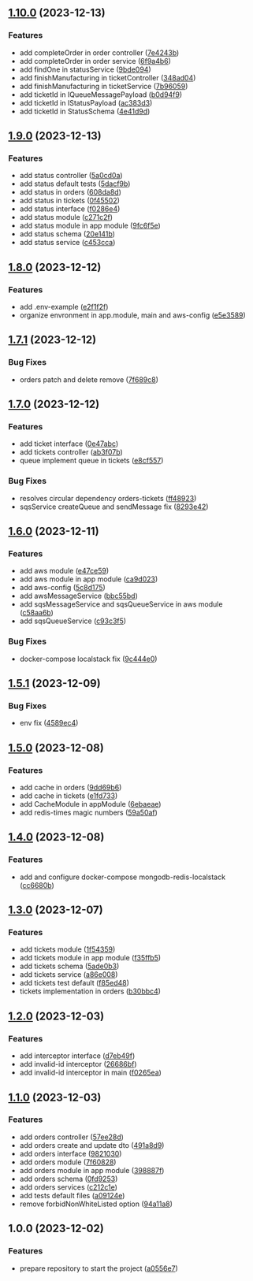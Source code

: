 ## [1.10.0](https://github.com/WanderDinizVeloso/queue-free/compare/1.9.0...1.10.0) (2023-12-13)


### Features

* add completeOrder in order controller ([7e4243b](https://github.com/WanderDinizVeloso/queue-free/commit/7e4243b34e933e17f95ff261836bfe70016837d1))
* add completeOrder in order service ([6f9a4b6](https://github.com/WanderDinizVeloso/queue-free/commit/6f9a4b6b18712198546eca829587e0effc761996))
* add findOne in statusService ([9bde094](https://github.com/WanderDinizVeloso/queue-free/commit/9bde0947346f9325d866bcda1d347d2aa09afffc))
* add finishManufacturing in ticketController ([348ad04](https://github.com/WanderDinizVeloso/queue-free/commit/348ad04c3f7411dd79c6341b46e101c03fcdfac7))
* add finishManufacturing in ticketService ([7b96059](https://github.com/WanderDinizVeloso/queue-free/commit/7b960597566c9a5877472953ed786ffd4b945eab))
* add ticketId in IQueueMessagePayload ([b0d94f9](https://github.com/WanderDinizVeloso/queue-free/commit/b0d94f97930b5137a5a23c87577cd78bae030a21))
* add ticketId in IStatusPayload ([ac383d3](https://github.com/WanderDinizVeloso/queue-free/commit/ac383d35470adb45faac53d0ef53ead366dd279c))
* add ticketId in StatusSchema ([4e41d9d](https://github.com/WanderDinizVeloso/queue-free/commit/4e41d9d1555a099d6c4b3668cf660f6f807306f3))

## [1.9.0](https://github.com/WanderDinizVeloso/queue-free/compare/1.8.0...1.9.0) (2023-12-13)


### Features

* add status controller ([5a0cd0a](https://github.com/WanderDinizVeloso/queue-free/commit/5a0cd0a9bb1f7040ce37fb2db09b64698a2b6ef9))
* add status default tests ([5dacf9b](https://github.com/WanderDinizVeloso/queue-free/commit/5dacf9be254ab4b5b5daaf9d34cda1ad3e0dee3c))
* add status in orders ([608da8d](https://github.com/WanderDinizVeloso/queue-free/commit/608da8df6eac8f930a238f5f0a57acd78f94eae4))
* add status in tickets ([0f45502](https://github.com/WanderDinizVeloso/queue-free/commit/0f45502618982d646b220958a3344002169cb887))
* add status interface ([f0286e4](https://github.com/WanderDinizVeloso/queue-free/commit/f0286e440effeccb19719525436a2f77719c7ea8))
* add status module ([c271c2f](https://github.com/WanderDinizVeloso/queue-free/commit/c271c2f769bd450781e29d0b5f2a1aaab18d390b))
* add status module in app module ([9fc6f5e](https://github.com/WanderDinizVeloso/queue-free/commit/9fc6f5e444a1d299202c540b1b5c2b4831fde3c5))
* add status schema ([20e141b](https://github.com/WanderDinizVeloso/queue-free/commit/20e141b262c907de1980f5ea7bbb43903a5ff072))
* add status service ([c453cca](https://github.com/WanderDinizVeloso/queue-free/commit/c453ccad27ee4a80ef4f7bf97c4c937a075c4f2d))

## [1.8.0](https://github.com/WanderDinizVeloso/queue-free/compare/1.7.1...1.8.0) (2023-12-12)


### Features

* add .env-example ([e2f1f2f](https://github.com/WanderDinizVeloso/queue-free/commit/e2f1f2f11af4f00fd39010f76e9c73c96309651f))
* organize envronment in app.module, main and aws-config ([e5e3589](https://github.com/WanderDinizVeloso/queue-free/commit/e5e358942e00da2878265b3a6ad13e11c9c81e5f))

## [1.7.1](https://github.com/WanderDinizVeloso/queue-free/compare/1.7.0...1.7.1) (2023-12-12)


### Bug Fixes

* orders patch and delete remove ([7f689c8](https://github.com/WanderDinizVeloso/queue-free/commit/7f689c81ceff1d67dc239a8e1745fd89f770a2fb))

## [1.7.0](https://github.com/WanderDinizVeloso/queue-free/compare/1.6.0...1.7.0) (2023-12-12)


### Features

* add ticket interface ([0e47abc](https://github.com/WanderDinizVeloso/queue-free/commit/0e47abcecb384e995ab4b7fefcb4cc56d959d6a9))
* add tickets controller ([ab3f07b](https://github.com/WanderDinizVeloso/queue-free/commit/ab3f07bb109e22c5b308d8247d32fc2e357dda02))
* queue implement queue in tickets ([e8cf557](https://github.com/WanderDinizVeloso/queue-free/commit/e8cf55759806c5627e2bb579103ae6ba9b43b809))


### Bug Fixes

* resolves circular dependency orders-tickets ([ff48923](https://github.com/WanderDinizVeloso/queue-free/commit/ff48923668e65d6b9ae97220152e5ac234c44786))
* sqsService createQueue and sendMessage fix ([8293e42](https://github.com/WanderDinizVeloso/queue-free/commit/8293e426219cbc23cb2e5446eacc05da7d518a05))

## [1.6.0](https://github.com/WanderDinizVeloso/queue-free/compare/1.5.1...1.6.0) (2023-12-11)


### Features

* add aws module ([e47ce59](https://github.com/WanderDinizVeloso/queue-free/commit/e47ce5956a92228d27ce66248d8e4248aa80ab92))
* add aws module in app module ([ca9d023](https://github.com/WanderDinizVeloso/queue-free/commit/ca9d023148bee0776a5e524815ce70ec53282894))
* add aws-config ([5c8d175](https://github.com/WanderDinizVeloso/queue-free/commit/5c8d175f275098e6510877fc6f7575b341cd155e))
* add awsMessageService ([bbc55bd](https://github.com/WanderDinizVeloso/queue-free/commit/bbc55bdbe7b93b291d234aa2680e0d1db050b359))
* add sqsMessageService and sqsQueueService in aws module ([c58aa6b](https://github.com/WanderDinizVeloso/queue-free/commit/c58aa6bf429fc786355eae80d041337991313af5))
* add sqsQueueService ([c93c3f5](https://github.com/WanderDinizVeloso/queue-free/commit/c93c3f570c106f4684767814712c2e7af233eacd))


### Bug Fixes

* docker-compose localstack fix ([9c444e0](https://github.com/WanderDinizVeloso/queue-free/commit/9c444e03e29fa6dc7668dd8f46bc6ccb6a8a1f03))

## [1.5.1](https://github.com/WanderDinizVeloso/queue-free/compare/1.5.0...1.5.1) (2023-12-09)


### Bug Fixes

* env fix ([4589ec4](https://github.com/WanderDinizVeloso/queue-free/commit/4589ec41c5e770ca23df2e7f81db25c50feaa5cf))

## [1.5.0](https://github.com/WanderDinizVeloso/queue-free/compare/1.4.0...1.5.0) (2023-12-08)


### Features

* add cache in orders ([9dd69b6](https://github.com/WanderDinizVeloso/queue-free/commit/9dd69b663597adb6b84526377ea42ce77a9f4428))
* add cache in tickets ([e1fd733](https://github.com/WanderDinizVeloso/queue-free/commit/e1fd73376ad77effd44266466e2d151ae14dc9bb))
* add CacheModule in appModule ([6ebaeae](https://github.com/WanderDinizVeloso/queue-free/commit/6ebaeaef10b334055ea6bcfda62917ea90cd9cae))
* add redis-times magic numbers ([59a50af](https://github.com/WanderDinizVeloso/queue-free/commit/59a50af1f048083eaa4d8b3a430b38d509a80f3e))

## [1.4.0](https://github.com/WanderDinizVeloso/queue-free/compare/1.3.0...1.4.0) (2023-12-08)


### Features

* add and configure docker-compose mongodb-redis-localstack ([cc6680b](https://github.com/WanderDinizVeloso/queue-free/commit/cc6680be9ba3b399a3589e0093a991006da8dcd4))

## [1.3.0](https://github.com/WanderDinizVeloso/queue-free/compare/1.2.0...1.3.0) (2023-12-07)


### Features

* add tickets module ([1f54359](https://github.com/WanderDinizVeloso/queue-free/commit/1f54359c95a73a84f5e4fe8c1499167143321d12))
* add tickets module in app module ([f35ffb5](https://github.com/WanderDinizVeloso/queue-free/commit/f35ffb5aa1ef5cfe3806b881537100b050ff3baa))
* add tickets schema ([5ade0b3](https://github.com/WanderDinizVeloso/queue-free/commit/5ade0b3259478f4af05c3f4046dd3cfb983eade4))
* add tickets service ([a86e008](https://github.com/WanderDinizVeloso/queue-free/commit/a86e0085df5152e0d37d62b370890f563b504125))
* add tickets test default ([f85ed48](https://github.com/WanderDinizVeloso/queue-free/commit/f85ed48eec331ec894a6c6e7ddc71f33d54653b8))
* tickets implementation in orders ([b30bbc4](https://github.com/WanderDinizVeloso/queue-free/commit/b30bbc4a58ce6416b622f9888b8fa341db9e5195))

## [1.2.0](https://github.com/WanderDinizVeloso/queue-free/compare/1.1.0...1.2.0) (2023-12-03)


### Features

* add interceptor interface ([d7eb49f](https://github.com/WanderDinizVeloso/queue-free/commit/d7eb49fb12c5b814ca17439029bb80ef004afe5d))
* add invalid-id interceptor ([26686bf](https://github.com/WanderDinizVeloso/queue-free/commit/26686bfdf44f181da48b40109d72a7c9f45b6e38))
* add invalid-id interceptor in main ([f0265ea](https://github.com/WanderDinizVeloso/queue-free/commit/f0265ea2ebb19df95e61a2f05d67108916817734))

## [1.1.0](https://github.com/WanderDinizVeloso/queue-free/compare/1.0.0...1.1.0) (2023-12-03)


### Features

* add orders controller ([57ee28d](https://github.com/WanderDinizVeloso/queue-free/commit/57ee28d49c9886e6ade9c2147d12d516077ed1d7))
* add orders create and update dto ([491a8d9](https://github.com/WanderDinizVeloso/queue-free/commit/491a8d970fcef1fc7a915b2e58882aba8bc2ca7c))
* add orders interface ([9821030](https://github.com/WanderDinizVeloso/queue-free/commit/982103086818d074fb89bf924e528e4235a12373))
* add orders module ([7f60828](https://github.com/WanderDinizVeloso/queue-free/commit/7f608280a4e5d9e74bee0f0c342460f68d968f92))
* add orders module in app module ([398887f](https://github.com/WanderDinizVeloso/queue-free/commit/398887f66a5da82022bd968368ef28675210bed1))
* add orders schema ([0fd9253](https://github.com/WanderDinizVeloso/queue-free/commit/0fd9253f3b65c886e871e8ee0bab81b53b049938))
* add orders services ([c212c1e](https://github.com/WanderDinizVeloso/queue-free/commit/c212c1eb9706c47bc8376403e24442fa455063e6))
* add tests default files ([a09124e](https://github.com/WanderDinizVeloso/queue-free/commit/a09124e7ad49ab1fab8b65e7f8aaeda326cf7088))
* remove forbidNonWhiteListed option ([94a11a8](https://github.com/WanderDinizVeloso/queue-free/commit/94a11a8cd79756783448f19749e755cca7be0a66))

## 1.0.0 (2023-12-02)


### Features

* prepare repository to start the project ([a0556e7](https://github.com/WanderDinizVeloso/queue-free/commit/a0556e7c20a3dce5bbace6c4f7165816b4707da4))
